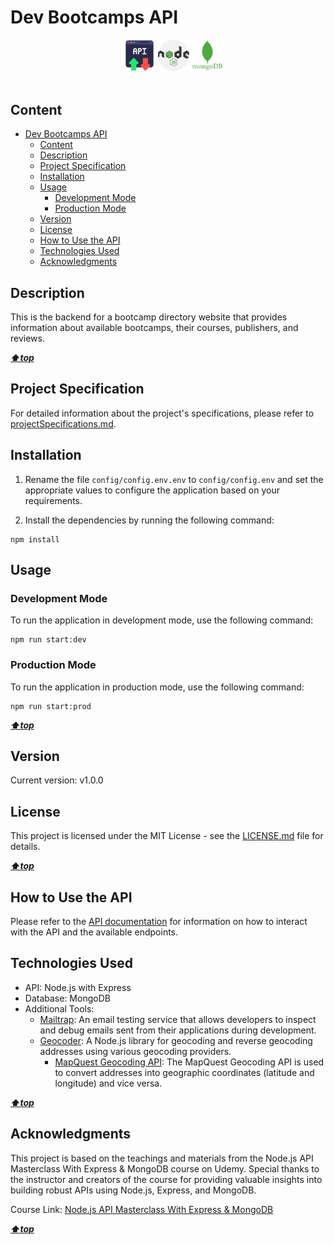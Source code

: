 # Dev Bootcamps API

<div align="center" width=100%>
    &emsp;
    <img src="./dev-data/pic/api.png" alt="api" width=10%" />
    <img src="./dev-data/pic/nodejs.png" alt="nodejs" width=10%" />
    <img src="./dev-data/pic/mongodb.png" alt="mongodb" width=10%" />
</div>
<br>

## Content

<!-- TOC -->

- [Dev Bootcamps API](#dev-bootcamps-api)
    - [Content](#content)
    - [Description](#description)
    - [Project Specification](#project-specification)
    - [Installation](#installation)
    - [Usage](#usage)
        - [Development Mode](#development-mode)
        - [Production Mode](#production-mode)
    - [Version](#version)
    - [License](#license)
    - [How to Use the API](#how-to-use-the-api)
    - [Technologies Used](#technologies-used)
    - [Acknowledgments](#acknowledgments)

<!-- /TOC -->

## Description

This is the backend for a bootcamp directory website that provides information about available bootcamps, their courses, publishers, and reviews.

**_[⬆️top](#content)_**

## Project Specification

For detailed information about the project's specifications, please refer to [projectSpecifications.md](./docs/documentation/projectSpecifications.md).

## Installation

1. Rename the file `config/config.env.env` to `config/config.env` and set the appropriate values to configure the application based on your requirements.

2. Install the dependencies by running the following command:

```
npm install
```

## Usage

### Development Mode

To run the application in development mode, use the following command:

```
npm run start:dev
```

### Production Mode

To run the application in production mode, use the following command:

```
npm run start:prod
```

**_[⬆️top](#content)_**

## Version

Current version: v1.0.0

## License

This project is licensed under the MIT License - see the [LICENSE.md](LICENSE.md) file for details.

**_[⬆️top](#content)_**

## How to Use the API

Please refer to the [API documentation](https://m7moudgadallah.github.io/devBootcampAPI/) for information on how to interact with the API and the available endpoints.

## Technologies Used

-   API: Node.js with Express
-   Database: MongoDB
-   Additional Tools:
    -   [Mailtrap](https://mailtrap.io/): An email testing service that allows developers to inspect and debug emails sent from their applications during development.
    -   [Geocoder](https://www.npmjs.com/package/node-geocoder): A Node.js library for geocoding and reverse geocoding addresses using various geocoding providers.
        -   [MapQuest Geocoding API](https://developer.mapquest.com/documentation/geocoding-api/): The MapQuest Geocoding API is used to convert addresses into geographic coordinates (latitude and longitude) and vice versa.

**_[⬆️top](#content)_**

## Acknowledgments

This project is based on the teachings and materials from the Node.js API Masterclass With Express & MongoDB course on Udemy. Special thanks to the instructor and creators of the course for providing valuable insights into building robust APIs using Node.js, Express, and MongoDB.

Course Link: [Node.js API Masterclass With Express & MongoDB](https://www.udemy.com/course/nodejs-api-masterclass/)

**_[⬆️top](#content)_**
